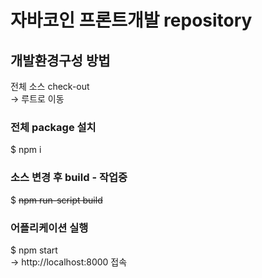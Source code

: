 # 자바코인 프론트개발 repository

## 개발환경구성 방법
전체 소스 check-out<br>
-> 루트로 이동

### 전체 package 설치
$ npm i

### 소스 변경 후 build - 작업중 
$ ~~npm run-script build~~

### 어플리케이션 실행
$ npm start<br>
-> http://localhost:8000 접속
  